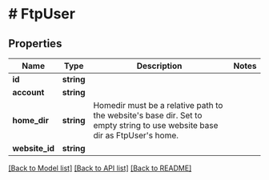# # FtpUser

## Properties

Name | Type | Description | Notes
------------ | ------------- | ------------- | -------------
**id** | **string** |  |
**account** | **string** |  |
**home_dir** | **string** | Homedir must be a relative path to the website&#39;s base dir. Set to empty string to use website base dir as FtpUser&#39;s home. |
**website_id** | **string** |  |

[[Back to Model list]](../../README.md#models) [[Back to API list]](../../README.md#endpoints) [[Back to README]](../../README.md)
